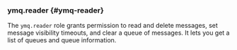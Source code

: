 ### ymq.reader {#ymq-reader}

The `ymq.reader` role grants permission to read and delete messages, set message visibility timeouts, and clear a queue of messages. It lets you get a list of queues and queue information.
